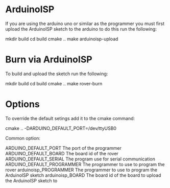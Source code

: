 ArduinoISP
==========
If you are using the arduino uno or similar as the programmer you must first upload the ArduinoISP sketch to the arduino to do this run the following:

 mkdir build
 cd build
 cmake ..
 make arduinoisp-upload

Burn via ArduinoISP
===================
To build and upload the sketch run the following:

 mkdir build
 cd build
 cmake ..
 make rover-burn

Options
=======
To override the default setings add it to the cmake command:

 cmake .. -DARDUINO_DEFAULT_PORT=/dev/ttyUSB0

Common option:
 
 ARDUINO_DEFAULT_PORT        The port of the programmer
 ARDUINO_DEFAULT_BOARD       The board id of the rover
 ARDUINO_DEFAULT_SERIAL      The program use for serial communication
 ARDUINO_DEFAULT_PROGRAMMER  The programmer to use to program the rover
 arduinoisp_PROGRAMMER       The programmer to use to program the ArduinoISP sketch
 arduinoisp_BOARD            The board id of the board to upload the ArduinoISP sketch to

